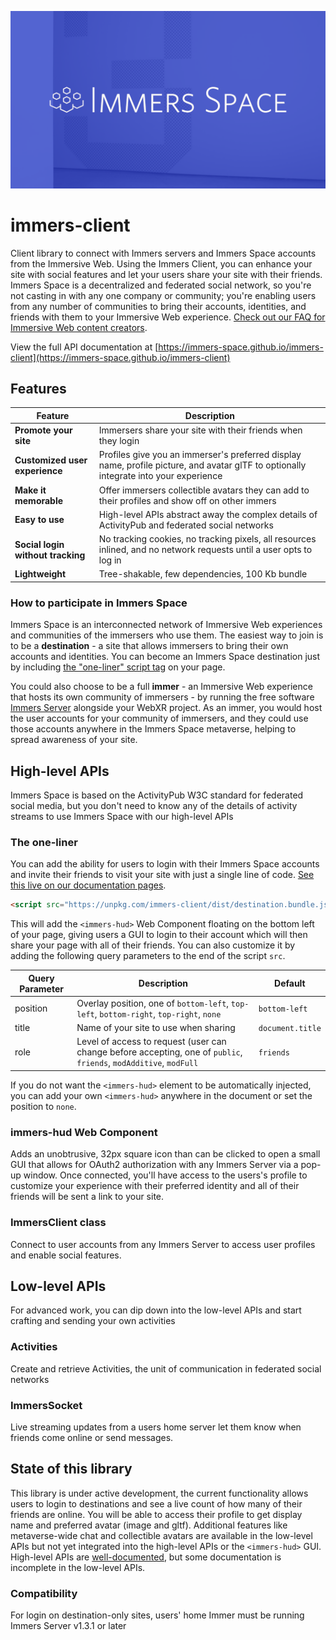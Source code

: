 ![Immers Space header](readme_files/header.png)

# immers-client

Client library to connect with Immers servers and Immers Space accounts from the Immersive Web.
Using the Immers Client, you can enhance your site with social features and let your users
share your site with their friends. Immers Space is a decentralized and federated social network, so you're
not casting in with any one company or community; you're enabling users from any number of
communities to bring their accounts, identities, and friends with them to your Immersive
Web experience. [Check out our FAQ for Immersive Web content creators](https://web.immers.space/immersive-web-creators-frequently-asked-questions/).

View the full API documentation at
[https://immers-space.github.io/immers-client](https://immers-space.github.io/immers-client)

## Features

| Feature | Description |
| --- | --- |
| **Promote your site** | Immersers share your site with their friends when they login |
| **Customized user experience** | Profiles give you an immerser's preferred display name, profile picture, and avatar glTF to optionally integrate into your experience |
| **Make it memorable** | Offer immersers collectible avatars they can add to their profiles and show off on other immers |
| **Easy to use** | High-level APIs abstract away the complex details of ActivityPub and federated social networks |
| **Social login without tracking** | No tracking cookies, no tracking pixels, all resources inlined, and no network requests until a user opts to log in |
| **Lightweight** | Tree-shakable, few dependencies, 100 Kb bundle |

### How to participate in Immers Space

Immers Space is an interconnected network of Immersive Web experiences
and communities of the immersers who use them.
The easiest way to join is to be a **destination** - a site that allows immersers
to bring their own accounts and identities. You can become an Immers Space destination
just by including [the "one-liner" script tag](#the-one-liner) on your page.

You could also choose to be a full **immer** - an Immersive Web experience that hosts its own
community of immersers - by running the free software
[Immers Server](https://github.com/immers-space/immers)
alongside your WebXR project. As an immer, you would host the user accounts for your
community of immersers, and they could use those accounts anywhere in the Immers Space metaverse,
helping to spread awareness of your site.


## High-level APIs

Immers Space is based on the ActivityPub W3C standard for federated social media, but you
don't need to know any of the details of activity streams to use Immers Space with our 
high-level APIs

### The one-liner

You can add the ability for users to login with their Immers Space accounts and invite their
friends to visit your site with just a single line of code.
[See this live on our documentation pages](https://immers-space.github.io/immers-client).

```html
<script src="https://unpkg.com/immers-client/dist/destination.bundle.js">
```

This will add the `<immers-hud>` Web Component floating on the bottom left of your page,
giving users a GUI to login to their account which will then share your page with all
of their friends. You can also customize it by adding the following query parameters
to the end of the script `src`.

| Query Parameter | Description | Default |
| --- | --- | --- |
| position | Overlay position, one of `bottom-left`, `top-left`, `bottom-right`, `top-right`, `none` | `bottom-left` |
| title | Name of your site to use when sharing | `document.title` |
| role | Level of access to request (user can change before accepting, one of `public`, `friends`, `modAdditive`, `modFull` | `friends` |

If you do not want the `<immers-hud>` element to be automatically injected,
you can add your own `<immers-hud>` anywhere in the document or set the position to `none`.

### immers-hud Web Component

Adds an unobtrusive, 32px square icon than can be clicked to open a small GUI that allows for
OAuth2 authorization with any Immers Server via a pop-up window. Once connected,
you'll have access to the users's profile to customize your experience with their preferred identity
and all of their friends will be sent a link to your site.

### ImmersClient class

Connect to user accounts from any Immers Server to access user profiles and enable social features. 

## Low-level APIs

For advanced work, you can dip down into the low-level APIs and start
crafting and sending your own activities

### Activities

Create and retrieve Activities, the unit of communication in federated social networks

### ImmersSocket

Live streaming updates from a users home server let them know when friends come online or send messages.

## State of this library

This library is under active development, the current functionality allows users to login
to destinations and see a live count of how many of their friends are online.
You will be able to access their
profile to get display name and preferred avatar (image and gltf). Additional features
like metaverse-wide chat and collectible avatars are available in the low-level APIs
but not yet integrated into the high-level APIs or the `<immers-hud>` GUI.
High-level APIs are [well-documented](https://immers-space.github.io/immers-client), but some documentation is incomplete in the low-level APIs.

### Compatibility

For login on destination-only sites, users' home Immer must be running Immers Server v1.3.1 or later
